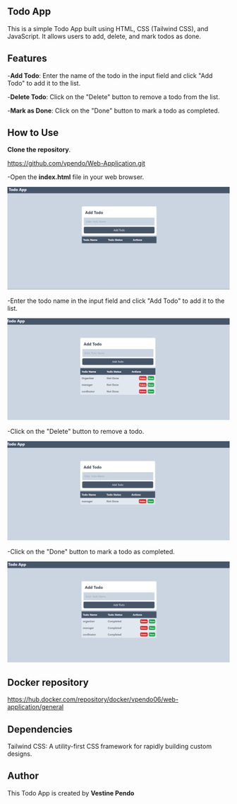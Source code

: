 
## Todo App
This is a simple Todo App built using HTML, CSS (Tailwind CSS), and JavaScript. It allows users to add, delete, and mark todos as done.

## Features

-**Add Todo**: Enter the name of the todo in the input
 field and click "Add Todo" to add it to the list.

-**Delete Todo**: Click on the "Delete" button to remove a todo from the list.

-**Mark as Done**: Click on the "Done" button to mark a todo as completed.

## How to Use
  **Clone the repository**.
  
  https://github.com/vpendo/Web-Application.git

-Open the **index.html** file in your web browser.

![Screenshot](screenshot/view%20todo.png)

-Enter the todo name in the input field and click "Add Todo" to add it to the list.

![Screenshot](screenshot/add%20todo.png)


-Click on the "Delete" button to remove a todo.

![Screenshot](screenshot/delete.png)

-Click on the "Done" button to mark a todo as completed.

![Screenshot](screenshot/done.png)
## Docker repository

https://hub.docker.com/repository/docker/vpendo06/web-application/general


## Dependencies

Tailwind CSS: A utility-first CSS framework for rapidly building custom designs.


## Author 

This Todo App is created by  **Vestine Pendo**
